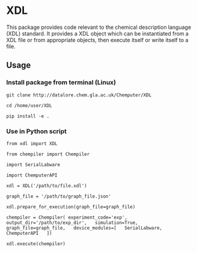# XDL

This package provides code relevant to the chemical description language (XDL) standard. It provides a XDL object which can be instantiated from a XDL file or from appropriate objects, then execute itself or write itself to a file.

## Usage

### Install package from terminal (Linux)

`git clone http://datalore.chem.gla.ac.uk/Chemputer/XDL`

`cd /home/user/XDL`

`pip install -e .`

### Use in Python script

`from xdl import XDL`

`from chempiler import Chempiler`

`import SerialLabware`

`import ChemputerAPI`

`xdl = XDL('/path/to/file.xdl')`

`graph_file = '/path/to/graph_file.json'`

`xdl.prepare_for_execution(graph_file=graph_file)`

`
chempiler = Chempiler(
    experiment_code='exp',  
    output_dir='/path/to/exp_dir',  
    simulation=True,  
    graph_file=graph_file,  
    device_modules=[  
        SerialLabware, ChemputerAPI  
    ])
`

`xdl.execute(chempiler)`